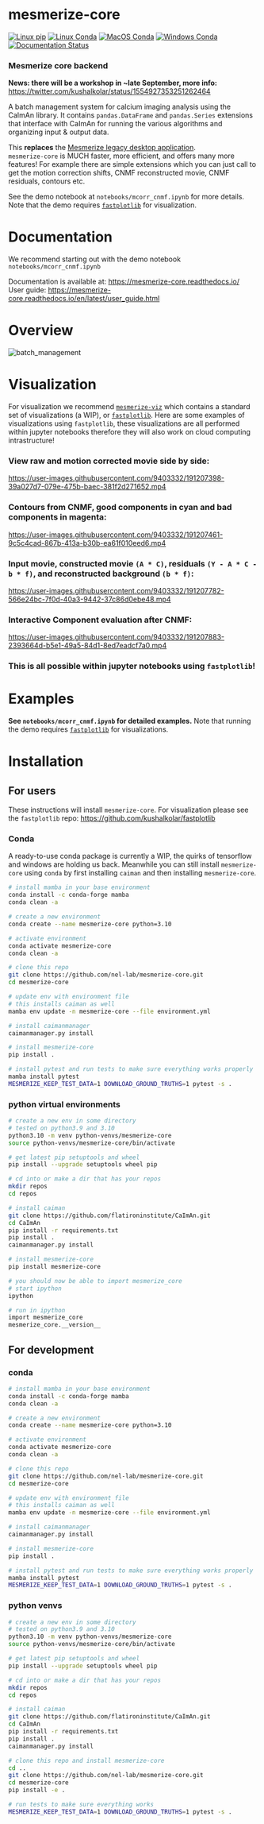 # mesmerize-core

[![Linux pip](https://github.com/nel-lab/mesmerize-core/actions/workflows/linux-pip.yml/badge.svg)](https://github.com/nel-lab/mesmerize-core/actions/workflows/linux-pip.yml)
[![Linux Conda](https://github.com/nel-lab/mesmerize-core/actions/workflows/linux-conda.yml/badge.svg)](https://github.com/nel-lab/mesmerize-core/actions/workflows/linux-conda.yml)
[![MacOS Conda](https://github.com/nel-lab/mesmerize-core/actions/workflows/macos-conda.yml/badge.svg)](https://github.com/nel-lab/mesmerize-core/actions/workflows/macos-conda.yml)
[![Windows Conda](https://github.com/nel-lab/mesmerize-core/actions/workflows/windows-conda.yml/badge.svg)](https://github.com/nel-lab/mesmerize-core/actions/workflows/windows-conda.yml)
[![Documentation Status](https://readthedocs.org/projects/mesmerize-core/badge/?version=latest)](https://mesmerize-core.readthedocs.io/en/latest/?badge=latest)

### Mesmerize core backend

**News: there will be a workshop in ~late September, more info:** https://twitter.com/kushalkolar/status/1554927353251262464 

A batch management system for calcium imaging analysis using the CaImAn library. 
It contains `pandas.DataFrame` and `pandas.Series` extensions that interface with CaImAn for running the various algorithms and organizing input & output data.

This **replaces** the [Mesmerize legacy desktop application](https://github.com/kushalkolar/MESmerize).\
`mesmerize-core` is MUCH faster, more efficient, and offers many more features! For example there are simple extensions which you can just call to get the motion correction shifts, CNMF reconstructed movie, CNMF residuals, contours etc.

See the demo notebook at `notebooks/mcorr_cnmf.ipynb` for more details. Note that the demo requires [`fastplotlib`](https://github.com/kushalkolar/fastplotlib) for visualization.

# Documentation

We recommend starting out with the demo notebook ```notebooks/mcorr_cnmf.ipynb```

Documentation is available at: https://mesmerize-core.readthedocs.io/ \
User guide: https://mesmerize-core.readthedocs.io/en/latest/user_guide.html

# Overview

![batch_management](https://user-images.githubusercontent.com/9403332/179145962-82317da6-0340-44e4-83ba-7dace0300f55.png)

# Visualization

For visualization we recommend [`mesmerize-viz`](https://github.com/kushalkolar/mesmerize-viz) which contains a standard set of visualizations (a WIP), or [`fastplotlib`](https://github.com/kushalkolar/fastplotlib). Here are some examples of visualizations using `fastplotlib`, these visualizations are all performed within jupyter notebooks therefore they will also work on cloud computing intrastructure!

### View raw and motion corrected movie side by side:

https://user-images.githubusercontent.com/9403332/191207398-39a027d7-079e-475b-baec-381f2d271652.mp4

### Contours from CNMF, good components in cyan and bad components in magenta:

https://user-images.githubusercontent.com/9403332/191207461-9c5c4cad-867b-413a-b30b-ea61f010eed6.mp4

### Input movie, constructed movie `(A * C)`, residuals `(Y - A * C - b * f)`, and reconstructed background `(b * f)`:

https://user-images.githubusercontent.com/9403332/191207782-566e24bc-7f0d-40a3-9442-37c86d0ebe48.mp4

### Interactive Component evaluation after CNMF:

https://user-images.githubusercontent.com/9403332/191207883-2393664d-b5e1-49a5-84d1-8ed7eadcf7a0.mp4

### This is all possible within jupyter notebooks using `fastplotlib`!

# Examples

**See `notebooks/mcorr_cnmf.ipynb` for detailed examples.** Note that running the demo requires [`fastplotlib`](https://github.com/kushalkolar/fastplotlib) for visualizations.

# Installation

## For users

These instructions will install `mesmerize-core`. For visualization please see the `fastplotlib` repo: https://github.com/kushalkolar/fastplotlib 

### Conda

A ready-to-use conda package is currently a WIP, the quirks of tensorflow and windows are holding us back. Meanwhile you can still install `mesmerize-core` using `conda` by first installing `caiman` and then installing `mesmerize-core`.

```bash
# install mamba in your base environment
conda install -c conda-forge mamba
conda clean -a

# create a new environment
conda create --name mesmerize-core python=3.10

# activate environment
conda activate mesmerize-core
conda clean -a

# clone this repo
git clone https://github.com/nel-lab/mesmerize-core.git
cd mesmerize-core

# update env with environment file
# this installs caiman as well
mamba env update -n mesmerize-core --file environment.yml

# install caimanmanager
caimanmanager.py install

# install mesmerize-core
pip install .

# install pytest and run tests to make sure everything works properly
mamba install pytest
MESMERIZE_KEEP_TEST_DATA=1 DOWNLOAD_GROUND_TRUTHS=1 pytest -s .
```

### python virtual environments

```bash
# create a new env in some directory
# tested on python3.9 and 3.10
python3.10 -m venv python-venvs/mesmerize-core
source python-venvs/mesmerize-core/bin/activate

# get latest pip setuptools and wheel
pip install --upgrade setuptools wheel pip

# cd into or make a dir that has your repos
mkdir repos
cd repos

# install caiman
git clone https://github.com/flatironinstitute/CaImAn.git
cd CaImAn
pip install -r requirements.txt
pip install .
caimanmanager.py install

# install mesmerize-core
pip install mesmerize-core

# you should now be able to import mesmerize_core
# start ipython
ipython

# run in ipython
import mesmerize_core
mesmerize_core.__version__
```

## For development

### conda

```bash
# install mamba in your base environment
conda install -c conda-forge mamba
conda clean -a

# create a new environment
conda create --name mesmerize-core python=3.10

# activate environment
conda activate mesmerize-core
conda clean -a

# clone this repo
git clone https://github.com/nel-lab/mesmerize-core.git
cd mesmerize-core

# update env with environment file
# this installs caiman as well
mamba env update -n mesmerize-core --file environment.yml

# install caimanmanager
caimanmanager.py install

# install mesmerize-core
pip install .

# install pytest and run tests to make sure everything works properly
mamba install pytest
MESMERIZE_KEEP_TEST_DATA=1 DOWNLOAD_GROUND_TRUTHS=1 pytest -s .
```

### python venvs

```bash
# create a new env in some directory
# tested on python3.9 and 3.10
python3.10 -m venv python-venvs/mesmerize-core
source python-venvs/mesmerize-core/bin/activate

# get latest pip setuptools and wheel
pip install --upgrade setuptools wheel pip

# cd into or make a dir that has your repos
mkdir repos
cd repos

# install caiman
git clone https://github.com/flatironinstitute/CaImAn.git
cd CaImAn
pip install -r requirements.txt
pip install .
caimanmanager.py install

# clone this repo and install mesmerize-core
cd ..
git clone https://github.com/nel-lab/mesmerize-core.git
cd mesmerize-core
pip install -e .

# run tests to make sure everything works
MESMERIZE_KEEP_TEST_DATA=1 DOWNLOAD_GROUND_TRUTHS=1 pytest -s .
```
